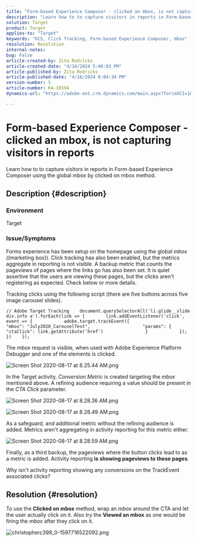 ```yaml
---
title: "Form-based Experience Composer - clicked an mbox, is not capturing visitors in reports"
description: "Learn how to to capture visitors in reports in Form-based Experience Composer using the global mbox by clicked on mbox method."
solution: Target
product: Target
applies-to: "Target"
keywords: "KCS, Click Tracking, Form-based Experience Composer, mbox"
resolution: Resolution
internal-notes: 
bug: False
article-created-by: Zita Rodricks
article-created-date: "4/16/2024 5:46:03 PM"
article-published-by: Zita Rodricks
article-published-date: "4/16/2024 6:04:34 PM"
version-number: 5
article-number: KA-16594
dynamics-url: "https://adobe-ent.crm.dynamics.com/main.aspx?forceUCI=1&pagetype=entityrecord&etn=knowledgearticle&id=748a822b-19fc-ee11-a1ff-6045bd0065b6"

---
```

# Form-based Experience Composer - clicked an mbox, is not capturing visitors in reports


Learn how to to capture visitors in reports in Form-based Experience Composer using the global mbox by clicked on mbox method.

## Description {#description}


### <b>Environment</b>

Target

### <b>Issue/Symptoms</b>

Forms experience has been setup on the homepage using the global *mbox (*(marketing box)). Click tracking has also been enabled, but the metrics aggregate in reporting is not visible. A backup metric that counts the pageviews of pages where the links go has also been set. It is quiet assertive that the users are viewing these pages, but the clicks aren't registering as expected. Check below or more details.



Tracking clicks using the following script (there are five buttons across five image carousel slides).




```
// Adobe Target Tracking    document.querySelectorAll('li.glide__slide div.info a').forEach(link => {        link.addEventListener('click', event => {            adobe.target.trackEvent({                    "mbox": "July2020_CarouselTest",                    "params": {                    "ctaClick": link.getAttribute('href')                }            });        })    });
```




The *mbox* request is visible, when used with Adobe Experience Platform Debugger and one of the elements is clicked.



![Screen Shot 2020-08-17 at 8.25.44 AM.png](https://experienceleaguecommunities.adobe.com/t5/image/serverpage/image-id/26222i8EFBFA8432501D9E/image-size/medium?v=1.0&amp;px=400 "Screen Shot 2020-08-17 at 8.25.44 AM.png")



In the Target activity, *Conversion Metric* is created targeting the *mbox* mentioned above. A refining audience requiring a value should be present in the *CTA Click* parameter.



![Screen Shot 2020-08-17 at 8.28.36 AM.png](https://experienceleaguecommunities.adobe.com/t5/image/serverpage/image-id/26225i9E8B86819537BB25/image-size/medium?v=1.0&amp;px=400 "Screen Shot 2020-08-17 at 8.28.36 AM.png")

![Screen Shot 2020-08-17 at 8.28.49 AM.png](https://experienceleaguecommunities.adobe.com/t5/image/serverpage/image-id/26223i6D9AAA0A81236A58/image-size/medium?v=1.0&amp;px=400 "Screen Shot 2020-08-17 at 8.28.49 AM.png")



As a safeguard, and additional metric without the refining audience is added. Metrics aren't aggregating in activity reporting for this metric either.



![Screen Shot 2020-08-17 at 8.28.59 AM.png](https://experienceleaguecommunities.adobe.com/t5/image/serverpage/image-id/26224iFF036B11B2E932FC/image-size/medium?v=1.0&amp;px=400 "Screen Shot 2020-08-17 at 8.28.59 AM.png")



Finally, as a third backup, the pageviews where the button clicks lead to as a metric is added. Activity reporting <b>is showing pageviews to these pages</b>.



Why isn't activity reporting showing any conversions on the TrackEvent associated clicks?


## Resolution {#resolution}


To use the <b>Clicked on mbox</b> method, wrap an *mbox* around the CTA and let the user actually click on it. Also try the <b>Viewed an mbox</b> as one would be firing the *mbox* after they click on it.



![christopherc398_0-1597716522092.png](https://experienceleaguecommunities.adobe.com/t5/image/serverpage/image-id/26237i01409F8DF7D2F948/image-size/medium?v=1.0&amp;px=400)


